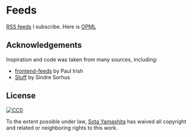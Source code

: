 # Feeds

[RSS feeds]() I subscribe. Here is [OPML]()

## Acknowledgements

Inspiration and code was taken from many sources, including:

* [frontend-feeds](https://github.com/paulirish/frontend-feeds) by Paul Irish
* [Stuff](https://github.com/sindresorhus/stuff) by Sindre Sorhus

## License

[![CC0](http://i.creativecommons.org/p/zero/1.0/88x31.png)](http://creativecommons.org/publicdomain/zero/1.0/)

To the extent possible under law, [Sota Yamashita](http://sotayamashita.github.io/) has waived all copyright and related or neighboring rights to this work.

